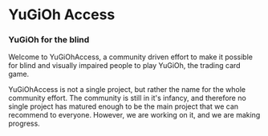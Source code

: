 ---
---

# YuGiOh Access
### YuGiOh for the blind

Welcome to YuGiOhAccess, a community driven effort to make it possible for blind and visually impaired people to play YuGiOh, the trading card game.

YuGiOhAccess is not a single project, but rather the name for the whole community effort. The community is still in it's infancy, and therefore no single project has matured enough to be the main project that we can recommend to everyone. However, we are working on it, and we are making progress.
